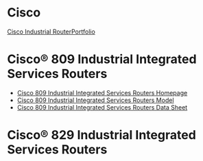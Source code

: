 # Cisco


[Cisco Industrial RouterPortfolio](http://www.cisco.com/c/dam/en/us/products/collateral/routers/809-industrial-router/at-a-glance-c45-735008.pdf)

# Cisco® 809 Industrial Integrated Services Routers

- [Cisco 809 Industrial Integrated Services Routers Homepage](http://www.cisco.com/c/en/us/products/routers/809-industrial-router/index.html)
- [Cisco 809 Industrial Integrated Services Routers Model](http://www.cisco.com/c/en/us/support/routers/809-industrial-router/model.html)
- [Cisco 809 Industrial Integrated Services Routers Data Sheet](http://www.cisco.com/c/en/us/products/collateral/routers/809-industrial-router/datasheet-c78-734980.html)

# Cisco® 829 Industrial Integrated Services Routers



